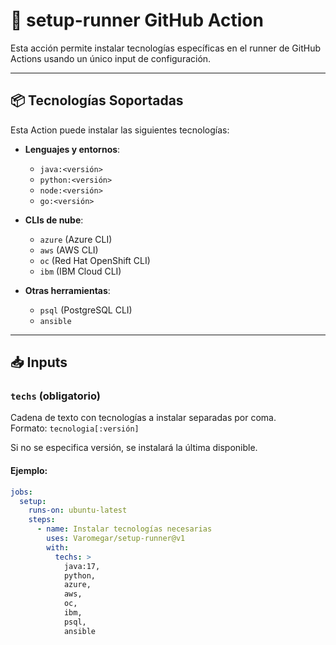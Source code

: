 # 🚀 setup-runner GitHub Action

Esta acción permite instalar tecnologías específicas en el runner de GitHub Actions usando un único input de configuración.

---

## 📦 Tecnologías Soportadas

Esta Action puede instalar las siguientes tecnologías:

- **Lenguajes y entornos**:  
  - `java:<versión>`  
  - `python:<versión>`  
  - `node:<versión>`  
  - `go:<versión>`  

- **CLIs de nube**:  
  - `azure` (Azure CLI)  
  - `aws` (AWS CLI)  
  - `oc` (Red Hat OpenShift CLI)  
  - `ibm` (IBM Cloud CLI)

- **Otras herramientas**:  
  - `psql` (PostgreSQL CLI)  
  - `ansible`

---

## 📥 Inputs

### `techs` (obligatorio)

Cadena de texto con tecnologías a instalar separadas por coma.  
Formato: `tecnologia[:versión]`

Si no se especifica versión, se instalará la última disponible.

#### Ejemplo:

```yaml
jobs:
  setup:
    runs-on: ubuntu-latest
    steps:
      - name: Instalar tecnologías necesarias
        uses: Varomegar/setup-runner@v1
        with:
          techs: >
            java:17,
            python,
            azure,
            aws,
            oc,
            ibm,
            psql,
            ansible

